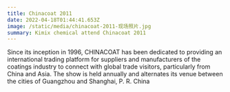 ```yaml
---
title: Chinacoat 2011
date: 2022-04-18T01:44:41.653Z
image: /static/media/chinacoat-2011-现场照片.jpg
summary: Kimix chemical attend Chinacoat 2011
---
```

Since its inception in 1996, CHINACOAT has been dedicated to providing an international trading platform for suppliers and manufacturers of the coatings industry to connect with global trade visitors, particularly from China and Asia. The show is held annually and alternates its venue between the cities of Guangzhou and Shanghai, P. R. China